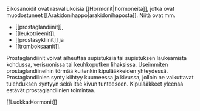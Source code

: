 Eikosanoidit ovat rasvaliukoisia [[Hormonit|hormoneita]], jotka ovat muodostuneet [[Arakidonihappo|arakidonihaposta]]. Niitä ovat mm. 
* [[prostaglandiinit]], 
* [[leukotrieenit]], 
* [[prostasykliinit]] ja 
* [[tromboksaanit]].

Prostaglandiinit voivat aiheuttaa supistuksia tai supistuksen laukeamista kohdussa, verisuonissa tai keuhkoputken lihaksissa. Useimmiten prostaglandiineihin törmää kuitenkin kipulääkkeiden yhteydessä. Prostaglandiinien synty kiihtyy kuumeessa ja kivussa, jolloin ne vaikuttavat tulehduksen syntyyn sekä itse kivun tunteeseen. Kipulääkkeet yleensä estävät prostaglandiinien toimintaa.

[[Luokka:Hormonit]]
